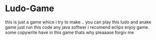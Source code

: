 # Ludo-Game
this is just a game whice i try to make ..
you can play this ludo and anake game just run this code any java softwer i recomend eclips 
enjoy game.
some copywrite  have in this game thats why pleaaase forgiv me 
